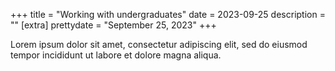 +++
title = "Working with undergraduates"
date = 2023-09-25
description = ""
[extra]
prettydate = "September 25, 2023"
+++

Lorem ipsum dolor sit amet, consectetur adipiscing elit, sed do eiusmod tempor incididunt ut labore et dolore magna aliqua.
